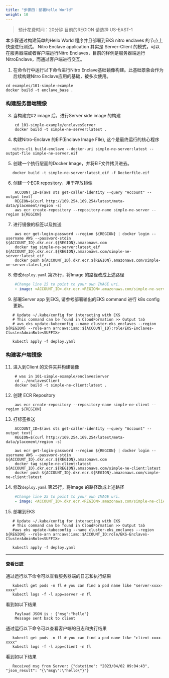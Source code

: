 ```yaml
---
title: "步骤四：部署Hello World"
weight: 10
---
```


> 预计花费时间：20分钟
> 目前的REGION 请选择 US-EAST-1

本步骤通过构建简单的Hello World 程序并且部署到EKS nitro enclaves 的节点上快速进行测试。 Nitro Enclave application 其实是 Server-Client
的模式，可以在服务器端或者客户端运行Nitro Enclaves，目前的样例是服务器端运行NitroEnclave，而通过客户端进行交互。<br/>

1. 在命令行中运行以下命令进行Nitro Enclave基础镜像构建。此基础景象会作为后续构建Nitro Enclave应用的基础，被多次使用。 <br/>

``` shell
cd examples/101-simple-example
docker build -t enclave_base .
```

### 构建服务器端镜像

3. 当构建完#2 image 后，进行Server side image 的构建 <br/>

```shell
    cd 101-simple-example/enclavesServer
    docker build -t simple-ne-server:latest .
```

4. 构建Nitro-Enclave 的EIF(Enclave Image FIle), 这个是最终运行的核心程序

```shell
   nitro-cli build-enclave --docker-uri simple-ne-server:latest --output-file simple-ne-server.eif 
```

5. 创建一个执行层面的Docker Image，并将EIF文件拷贝进去。

```shell
   docker build -t simple-ne-server:latest_eif -f Dockerfile.eif
```

6. 创建一个ECR repository，用于存放镜像

```shell
    ACCOUNT_ID=$(aws sts get-caller-identity --query "Account" --output text)
    REGION=$(curl http://169.254.169.254/latest/meta-data/placement/region -s)
    aws ecr create-repository --repository-name simple-ne-server --region ${REGION} 
```

7. 进行镜像的标签以及推送

```shell
    aws ecr get-login-password --region ${REGION} | docker login --username AWS --password-stdin ${ACCOUNT_ID}.dkr.ecr.${REGION}.amazonaws.com
    docker tag simple-ne-server:latest_eif ${ACCOUNT_ID}.dkr.ecr.${REGION}.amazonaws.com/simple-ne-server:latest_eif 
    docker push ${ACCOUNT_ID}.dkr.ecr.${REGION}.amazonaws.com/simple-ne-server:latest_eif
```

8. 修改`deploy.yaml` 第25行，将Image 的路径改成上述路径

```yaml
    #Change line 25 to point to your own IMAGE uri.
    - image: <ACCOUNT_ID>.dkr.ecr.<REGION>.amazonaws.com/simple-ne-server:latest_eif
```

9. 部署Server app 到EKS, 请参考部署输出的EKS command 进行 k8s config更新。

```shell
   # Update ~/.kube/config for interacting with EKS
   # This command can be found in CloudFormation >> Output tab
   # aws eks update-kubeconfig --name cluster-eks_enclaves --region ${REGION} --role-arn arn:aws:iam::${ACCOUNT_ID}:role/EKS-Enclaves-ClusterAdminRole<SUFFIX>
   
   kubectl apply -f deploy.yaml
```

### 构建客户端镜像

11. 进入到Client 的文件夹并构建镜像

```shell
    # was in 101-simple-example/enclavesServer
    cd ../enclavesClient
    docker build -t simple-ne-client:latest .
```

12. 创建 ECR Repository

```shell
    aws ecr create-repository --repository-name simple-ne-client --region ${REGION}
```

13. 打标签推送

```shell
    ACCOUNT_ID=$(aws sts get-caller-identity --query "Account" --output text)
    REGION=$(curl http://169.254.169.254/latest/meta-data/placement/region -s)
    
    aws ecr get-login-password --region ${REGION} | docker login --username AWS --password-stdin ${ACCOUNT_ID}.dkr.ecr.${REGION}.amazonaws.com
    docker tag simple-ne-client:latest ${ACCOUNT_ID}.dkr.ecr.${REGION}.amazonaws.com/simple-ne-client:latest
    docker push ${ACCOUNT_ID}.dkr.ecr.${REGION}.amazonaws.com/simple-ne-client:latest
```

14. 修改`deploy.yaml` 第25行，将Image 的路径改成上述路径

```yaml
    #Change line 25 to point to your own IMAGE uri.
    - image: <ACCOUNT_ID>.dkr.ecr.<REGION>.amazonaws.com/simple-ne-client:latest
```

15. 部署到EKS

```shell
   # Update ~/.kube/config for interacting with EKS
   # This command can be found in CloudFormation >> Output tab
   #aws eks update-kubeconfig --name cluster-eks_enclaves --region ${REGION} --role-arn arn:aws:iam::$ACCOUNT_ID:role/EKS-Enclaves-ClusterAdminRole<SUFFIX>
   
   kubectl apply -f deploy.yaml
```

----

#### 查看日誌

通过运行以下命令可以查看服务器端的日志和执行结果<br/>

```shell
   kubectl get pods -n fl # you can find a pod name like "server-xxxx-xxxx"
   kubectl logs -f -l app=server -n fl
```

看到如以下结果<br/>

```shell
    Payload JSON is : {"msg":"hello"}
    Message sent back to client
```

通过运行以下命令可以查看客户端的日志和执行结果 <br/>

```shell
   kubectl get pods -n fl # you can find a pod name like "client-xxxx-xxxx"
   kubectl logs -f -l app=client -n fl
```

看到如以下结果<br/>

```shell
   Received msg from Server: {"datetime": "2023/04/02 09:04:43", "json_result": "{\"msg\":\"hello\"}"}
```